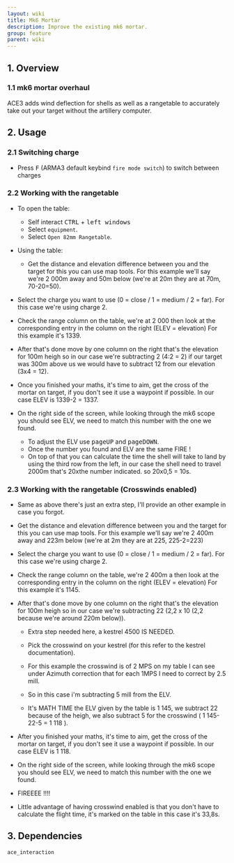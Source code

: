```yaml
---
layout: wiki
title: Mk6 Mortar
description: Improve the existing mk6 mortar.
group: feature
parent: wiki
---
```


## 1. Overview

### 1.1 mk6 mortar overhaul
ACE3 adds wind deflection for shells as well as a rangetable to accurately take out your target without the artillery computer.

## 2. Usage

### 2.1 Switching charge
- Press <kbd>F</kbd> (ARMA3 default keybind `fire mode switch`) to switch between charges

### 2.2 Working with the rangetable
- To open the table: 
    - Self interact <kbd>CTRL</kbd> + <kbd>left windows</kbd>
    - Select `equipment`.
    - Select `Open 82mm Rangetable`.

- Using the table:
    - Get the distance and elevation difference between you and the target for this you can use map tools. For this example we'll say we're 2 000m away and 50m below (we're at 20m they are at 70m, 70-20=50).
   
 - Select the charge you want to use (0 = close / 1 = medium  / 2 = far). For this case we're using charge 2.
   
 - Check the range column on the table, we're at 2 000 then look at the corresponding entry in the column on the right (ELEV = elevation) For this example it's 1339.
    
 - After that's done move by one column on the right that's the elevation for 100m heigh so in our case we're subtracting 2 (4:2 = 2) if our target was 300m above us we would have to subtract 12 from our elevation (3x4 = 12).
    
 - Once you finished your maths, it's time to aim, get the cross of the mortar on target, if you don't see it use a waypoint if possible. In our case ELEV is 1339-2 = 1337.
    
 - On the right side of the screen, while looking through the mk6 scope you should see ELV, we need to match this number with the one we found.
    - To adjust the ELV use <kbd>pageUP</kbd> and  <kbd>pageDOWN</kbd>.
    - Once the number you found and ELV are the same FIRE !
    - On top of that you can calculate the time the shell will take to land by using the third row from the left, in our case the shell need to travel 2000m that's 20xthe number indicated. so 20x0,5 = 10s.

### 2.3 Working with the rangetable (Crosswinds enabled)
- Same as above there's just an extra step, I'll provide an other example in case you forgot.
    
 - Get the distance and elevation difference between you and the target for this you can use map tools. For this example we'll say we're 2 400m away and 223m below (we're at 2m they are at 225, 225-2=223)
 - Select the charge you want to use (0 = close / 1 = medium  / 2 = far). For this case we're using charge 2.
    
 - Check the range column on the table, we're 2 400m a then look at the corresponding entry in the column on the right (ELEV = elevation) For this example it's 1145.
 - After that's done move by one column on the right that's the elevation for 100m heigh so in our case we're subtracting 22 (2,2 x 10 (2,2 because we're around 220m below)).
    - Extra step needed here, a kestrel 4500 IS NEEDED.
     - Pick the crosswind on your kestrel (for this refer to the kestrel documentation).
    
     - For this example the crosswind is of 2 MPS on my table I can see under Azimuth correction that for each 1MPS I need to correct by 2.5 mill.
     - So in this case i'm subtracting 5 mill from the ELV.
    
     - It's MATH TIME the ELV given by the table is 1 145, we subtract 22 because of the heigh, we also subtract 5 for the crosswind ( 1 145-22-5 = 1 118 ).
 - After you finished your maths, it's time to aim, get the cross of the mortar on target, if you don't see it use a waypoint if possible. In our case ELEV is 1 118.
    
 - On the right side of the screen, while looking through the mk6 scope you should see ELV, we need to match this number with the one we found.

 - FIREEEE !!!!
 - Little advantage of having crosswind enabled is that you don't have to calculate the flight time, it's marked on the table in this case it's 33,8s.

## 3. Dependencies

`ace_interaction`